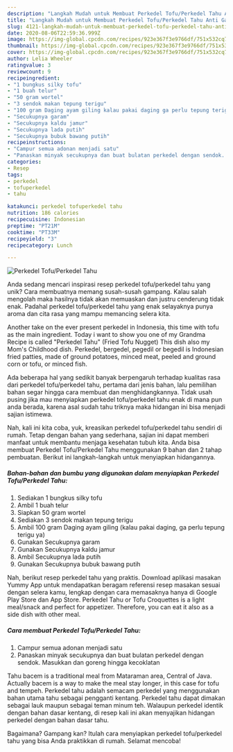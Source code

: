 ```yaml
---
description: "Langkah Mudah untuk Membuat Perkedel Tofu/Perkedel Tahu Anti Gagal"
title: "Langkah Mudah untuk Membuat Perkedel Tofu/Perkedel Tahu Anti Gagal"
slug: 4121-langkah-mudah-untuk-membuat-perkedel-tofu-perkedel-tahu-anti-gagal
date: 2020-08-06T22:59:36.999Z
image: https://img-global.cpcdn.com/recipes/923e367f3e9766df/751x532cq70/perkedel-tofuperkedel-tahu-foto-resep-utama.jpg
thumbnail: https://img-global.cpcdn.com/recipes/923e367f3e9766df/751x532cq70/perkedel-tofuperkedel-tahu-foto-resep-utama.jpg
cover: https://img-global.cpcdn.com/recipes/923e367f3e9766df/751x532cq70/perkedel-tofuperkedel-tahu-foto-resep-utama.jpg
author: Lelia Wheeler
ratingvalue: 3
reviewcount: 9
recipeingredient:
- "1 bungkus silky tofu"
- "1 buah telur"
- "50 gram wortel"
- "3 sendok makan tepung terigu"
- "100 gram Daging ayam giling kalau pakai daging ga perlu tepung terigu ya"
- "Secukupnya garam"
- "Secukupnya kaldu jamur"
- "Secukupnya lada putih"
- "Secukupnya bubuk bawang putih"
recipeinstructions:
- "Campur semua adonan menjadi satu"
- "Panaskan minyak secukupnya dan buat bulatan perkedel dengan sendok. Masukkan dan goreng hingga kecoklatan"
categories:
- Resep
tags:
- perkedel
- tofuperkedel
- tahu

katakunci: perkedel tofuperkedel tahu 
nutrition: 186 calories
recipecuisine: Indonesian
preptime: "PT21M"
cooktime: "PT33M"
recipeyield: "3"
recipecategory: Lunch

---
```



![Perkedel Tofu/Perkedel Tahu](https://img-global.cpcdn.com/recipes/923e367f3e9766df/751x532cq70/perkedel-tofuperkedel-tahu-foto-resep-utama.jpg)

Anda sedang mencari inspirasi resep perkedel tofu/perkedel tahu yang unik? Cara membuatnya memang susah-susah gampang. Kalau salah mengolah maka hasilnya tidak akan memuaskan dan justru cenderung tidak enak. Padahal perkedel tofu/perkedel tahu yang enak selayaknya punya aroma dan cita rasa yang mampu memancing selera kita.

Another take on the ever present perkedel in Indonesia, this time with tofu as the main ingredient. Today i want to show you one of my Grandma Recipe is called &#34;Perkedel Tahu&#34; (Fried Tofu Nugget) This dish also my Mom&#39;s Childhood dish. Perkedel, bergedel, pegedil or begedil is Indonesian fried patties, made of ground potatoes, minced meat, peeled and ground corn or tofu, or minced fish.

Ada beberapa hal yang sedikit banyak berpengaruh terhadap kualitas rasa dari perkedel tofu/perkedel tahu, pertama dari jenis bahan, lalu pemilihan bahan segar hingga cara membuat dan menghidangkannya. Tidak usah pusing jika mau menyiapkan perkedel tofu/perkedel tahu enak di mana pun anda berada, karena asal sudah tahu triknya maka hidangan ini bisa menjadi sajian istimewa.


Nah, kali ini kita coba, yuk, kreasikan perkedel tofu/perkedel tahu sendiri di rumah. Tetap dengan bahan yang sederhana, sajian ini dapat memberi manfaat untuk membantu menjaga kesehatan tubuh kita. Anda bisa membuat Perkedel Tofu/Perkedel Tahu menggunakan 9 bahan dan 2 tahap pembuatan. Berikut ini langkah-langkah untuk menyiapkan hidangannya.

<!--inarticleads1-->

##### Bahan-bahan dan bumbu yang digunakan dalam menyiapkan Perkedel Tofu/Perkedel Tahu:

1. Sediakan 1 bungkus silky tofu
1. Ambil 1 buah telur
1. Siapkan 50 gram wortel
1. Sediakan 3 sendok makan tepung terigu
1. Ambil 100 gram Daging ayam giling (kalau pakai daging, ga perlu tepung terigu ya)
1. Gunakan Secukupnya garam
1. Gunakan Secukupnya kaldu jamur
1. Ambil Secukupnya lada putih
1. Gunakan Secukupnya bubuk bawang putih


Nah, berikut resep perkedel tahu yang praktis. Download aplikasi masakan Yummy App untuk mendapatkan beragam referensi resep masakan sesuai dengan selera kamu, lengkap dengan cara memasaknya hanya di Google Play Store dan App Store. Perkedel Tahu or Tofu Croquettes is a light meal/snack and perfect for appetizer. Therefore, you can eat it also as a side dish with other meal. 

<!--inarticleads2-->

##### Cara membuat Perkedel Tofu/Perkedel Tahu:

1. Campur semua adonan menjadi satu
1. Panaskan minyak secukupnya dan buat bulatan perkedel dengan sendok. Masukkan dan goreng hingga kecoklatan


Tahu bacem is a traditional meal from Mataraman area, Central of Java. Actually bacem is a way to make the meal stay longer, in this case for tofu and tempeh. Perkedel tahu adalah semacam perkedel yang menggunakan bahan utama tahu sebagai pengganti kentang. Perkedel tahu dapat dimakan sebagai lauk maupun sebagai teman minum teh. Walaupun perkedel identik dengan bahan dasar kentang, di resep kali ini akan menyajikan hidangan perkedel dengan bahan dasar tahu. 

Bagaimana? Gampang kan? Itulah cara menyiapkan perkedel tofu/perkedel tahu yang bisa Anda praktikkan di rumah. Selamat mencoba!

